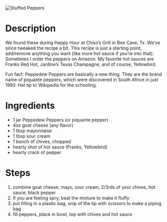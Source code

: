![Stuffed Peppers](https://chowdown.io/images/stuffed-peppers.jpg)

# Description

We found these during Happy Hour at Chiso’s Grill in Bee Cave, Tx. We’ve since tweaked the recipe a bit. This recipe is just a starting point, add/remove anything you want (like more hot sauce if you’re into that). Sometimes I order the peppers on Amazon. My favorite hot sauces are Franks Red Hot, Jardine’s Texas Champagne, and of course, Yellowbird.

Fun fact: Peppedew Peppers are basically a new thing. They are the brand name of piquante peppers, which were discovered in South Africe in just 1993. Hat tip to Wikipedia for the schooling.

# Ingredients

* 1 jar Peppedew Peppers (or piquante pepper)
* 4oz goat cheese (any flavor)
* 1 tbsp mayonnaise
* 1 tbsp sour cream
* 1 bunch of chives, chopped
* hearty shot of hot sauce (Franks, Yellowbird)
* hearty crack of pepper

# Steps

1. combine goat cheese, mayo, sour cream, 2/3rds of your chives, hot sauce, black pepper
2. if you are feeling spry, beat the mixture to make it fluffy
3. put filling in a plastic bag, snip of the tip with scissors to make a piping bag
4. fill peppers, place in bowl, top with chives and hot sauce
